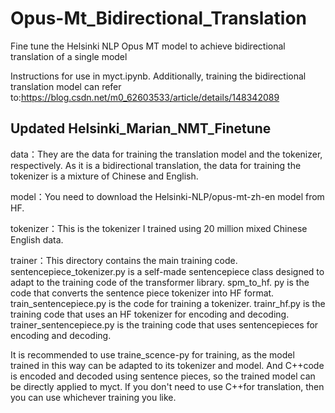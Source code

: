 # Opus-Mt_Bidirectional_Translation
Fine tune the Helsinki NLP Opus MT model to achieve bidirectional translation of a single model

Instructions for use in myct.ipynb. Additionally, training the bidirectional translation model can refer to:https://blog.csdn.net/m0_62603533/article/details/148342089


## Updated  Helsinki_Marian_NMT_Finetune

data：They are the data for training the translation model and the tokenizer, respectively. As it is a bidirectional translation, the data for training the tokenizer is a mixture of Chinese and English.

model：You need to download the Helsinki-NLP/opus-mt-zh-en model from HF.

tokenizer：This is the tokenizer I trained using 20 million mixed Chinese English data.

trainer：This directory contains the main training code. sentencepiece_tokenizer.py is a self-made sentencepiece class designed to adapt to the training code of the transformer library.  spm_to_hf. py is the code that converts the sentence piece tokenizer into HF format. train_sentencepiece.py is the code for training a tokenizer.  trainr_hf.py is the training code that uses an HF tokenizer for encoding and decoding.  trainer_sentencepiece.py is the training code that uses sentencepieces for encoding and decoding.


It is recommended to use traine_scence-py for training, as the model trained in this way can be adapted to its tokenizer and model. And C++code is encoded and decoded using sentence pieces, so the trained model can be directly applied to myct. If you don't need to use C++for translation, then you can use whichever training you like.
